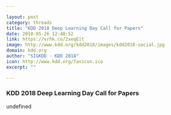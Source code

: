 ```yaml
---

layout: post
category: threads
title: "KDD 2018 Deep Learning Day Call for Papers"
date: 2018-05-26 12:40:52
link: https://vrhk.co/2xeqEit
image: http://www.kdd.org/kdd2018/images/kdd2018-social.jpg
domain: kdd.org
author: "SIGKDD - KDD 2018"
icon: http://www.kdd.org/favicon.ico
excerpt: ""

---
```


### KDD 2018 Deep Learning Day Call for Papers

undefined